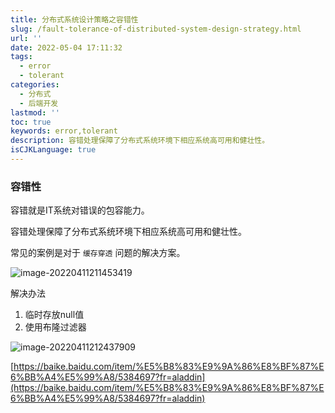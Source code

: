 ```yaml
---
title: 分布式系统设计策略之容错性
slug: /fault-tolerance-of-distributed-system-design-strategy.html
url: ''
date: 2022-05-04 17:11:32
tags:
  - error
  - tolerant
categories:
  - 分布式
  - 后端开发
lastmod: ''
toc: true
keywords: error,tolerant
description: 容错处理保障了分布式系统环境下相应系统高可用和健壮性。
isCJKLanguage: true
---
```

### 容错性

容错就是IT系统对错误的包容能力。

容错处理保障了分布式系统环境下相应系统高可用和健壮性。

常见的案例是对于 `缓存穿透` 问题的解决方案。

![image-20220411211453419](https://img1.terwer.space/image-20220411211453419.png)

解决办法

1. 临时存放null值
2. 使用布隆过滤器

![image-20220411212437909](https://img1.terwer.space/image-20220411212437909.png)

[https://baike.baidu.com/item/%E5%B8%83%E9%9A%86%E8%BF%87%E6%BB%A4%E5%99%A8/5384697?fr=aladdin](https://baike.baidu.com/item/%E5%B8%83%E9%9A%86%E8%BF%87%E6%BB%A4%E5%99%A8/5384697?fr=aladdin)